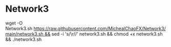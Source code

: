 # Network3

wget -O Network3.sh https://raw.githubusercontent.com/MichealChaoFX/Network3/main/network3.sh && sed -i 's/\r//' network3.sh && chmod +x network3.sh && ./network3.sh

   